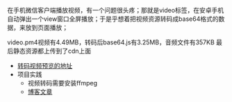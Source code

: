 在手机微信客户端播放视频，有一个问题很头疼；那就是video标签，在安卓手机自动弹出一个view窗口全屏播放；于是乎想着把视频资源转码成base64格式的数据，来放到页面播放；

video.pm4视频有4.49MB，转码后base64.js有3.25MB，音频文件有357KB
最后静态资源都上传到了cdn上面

* <a href="http://1251097942.cdn.myqcloud.com/1251097942/cd/zs/mp4-to-base64/index.html" target="_blank">转码视频预览的地址</a>
* 项目实践
    - 视频转码需要安装ffmpeg
    - <a href="https://zhongs.github.io/2017/11/09/%E8%A7%86%E9%A2%91%E8%BD%AC%E7%A0%81%E6%92%AD%E6%94%BE%E5%AE%9E%E8%B7%B5/" target="_blank">博客文章</a>